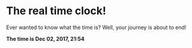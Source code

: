 # The real time clock!

Ever wanted to know what the time is? Well, your journey is about to end!

**The time is Dec 02, 2017, 21:54**